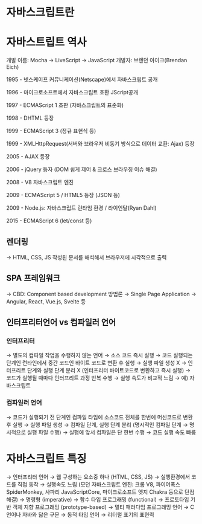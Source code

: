 

# 자바스크립트란

# 자바스트립트 역사

개발 이름: Mocha → LiveScript → JavaScript
개발자: 브렌던 아이크(Brendan Eich)

1995 - 넷스케이프 커뮤니케이션(Netscape)에서 자바스크립트 공개

1996 - 마이크로소프트에서 자바스크립트 호환 JScript공개

1997 - ECMAScript 1 초판 (자바스크립트의 표준화)

1998 - DHTML 등장

1999 - ECMAScript 3 (정규 표현식 등)

1999 - XMLHttpRequest(서버와 브라우저 비동기 방식으로 데이터 교환: Ajax) 등장

2005 - AJAX 등장

2006 - jQuery 등자 (DOM 쉽게 제어 & 크로스 브라우징 이슈 해결)

2008 - V8 자바스크립트 엔진

2009 - ECMAScript 5 / HTML5 등장 (JSON 등)

2009 - Node.js: 자바스크립트 런타임 환경 / 라이언달(Ryan Dahl)

2015 - ECMAScript 6 (let/const 등)

## 렌더링
→ HTML, CSS, JS 작성된 문서를 해석해서 브라우저에 시각적으로 출력

## SPA 프레임워크
→ CBD: Component based development 방법론
→ Single Page Application
→ Angular, React, Vue.js, Svelte 등

##  인터프리터언어 vs 컴파일러 언어
### 인터프리터
→ 별도의 컴파일 작업을 수행하지 않는 언어
→ 소스 코드 즉시 실행 
→ 코드 실행되는 단계인 런타인에서 중간 코드인 바이트 코드로 변환 후 실행
→ 실행 파일 생성 X
→ 인터프리트 단계와 실행 단계 분리 X (인터프리터 바이트코드로 변환하고 즉시 실행)
→ 코드가 실행될 때마다 인터프리트 과정 반복 수행
→ 실행 속도가 비교적 느림
→ 예) 자바스크립트

### 컴파일러 언어
→ 코드가 실행되기 전 단계인 컴파일 타임에 소스코드 전체를 한번에 머신코드로 변환 후 실행
→ 실행 파일 생성
→ 컴파일 단계, 실행 단계 분리 (명시적인 컴파일 단계 → 명시적으로 실행 파일 수행)
→ 실행에 앞서 컴파일은 단 한번 수행
→ 코드 실행 속도 빠름

# 자바스크립트 특징
→ 인터프리터 언어
→ 웹 구성하는 요소중 하나 (HTML, CSS, JS)
→ 실행환경에서 코드를 직접 동작
→ 실행속도 느림 (모던 자바스크립트 엔진: 크롬 V8, 파이어폭스 SpiderMonkey, 사파리 JavaScriptCore, 마이크로소프트 엣지 Chakra 등으로 단점 해결)
→ 명령형 (imperative)
→ 함수 타입 프로그래밍 (functional)
→ 프로토타입 기반 객체 지향 프로그래밍 (prototype-based)
→ 멀티 패러다임 프로그래밍 언어
→ C언어나 자바와 닮은 구문
→ 동적 타입 언어
→ 리터럴 표기의 표현력

